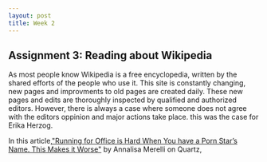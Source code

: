```yaml
---
layout: post
title: Week 2
---
```


## Assignment 3: Reading about Wikipedia

As most people know Wikipedia is a free encyclopedia, written by the shared efforts of the people who use it. This site is constantly changing, new pages and improvments to old pages are created daily. These new pages and edits are thoroughly inspected by qualified and authorized editors. However, there is always a case where someone does not agree with the editors oppinion and major actions take place. this was the case for Erika Herzog. 

In this article,["Running for Office is Hard When You have a Porn Star’s Name. This Makes it Worse"](https://qz.com/1352568/running-for-office-is-hard-when-you-have-a-porn-stars-name-this-makes-it-worse/) by Annalisa Merelli on Quartz, 
